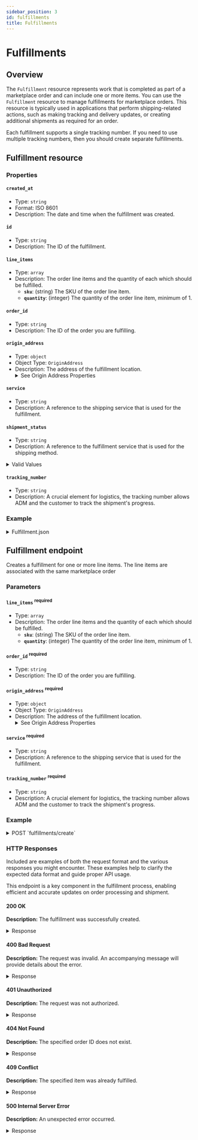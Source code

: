 ```yaml
---
sidebar_position: 3
id: fulfillments
title: Fulfillments 
---
```


# Fulfillments

## Overview

The `Fulfillment` resource represents work that is completed as part of a marketplace order and can include one or more items. You can use the `Fulfillment` resource to manage fulfillments for marketplace orders. This resource is typically used in applications that perform shipping-related actions, such as making tracking and delivery updates, or creating additional shipments as required for an order.

Each fulfillment supports a single tracking number. If you need to use multiple tracking numbers, then you should create separate fulfillments.

## Fulfillment resource

### Properties

#### `created_at`
- Type: `string`
- Format: ISO 8601
- Description: The date and time when the fulfillment was created.

#### `id`
- Type: `string`
- Description: The ID of the fulfillment.

#### `line_items`
- Type: `array`
- Description: The order line items and the quantity of each which should be fulfilled.
  - **`sku`**: (string) The SKU of the order line item.
  - **`quantity`**: (integer) The quantity of the order line item, minimum of 1.

#### `order_id`
- Type: `string`
- Description: The ID of the order you are fulfilling.

#### `origin_address`
- Type: `object`
- Object Type: `OriginAddress`
- Description: The address of the fulfillment location.
  <details>
  <summary>
  See Origin Address Properties
  </summary>
  - **`address1`**: (string) The street address of the fulfillment location.
  - **`address2`**: (string) The second line of the address. Typically the number of the apartment, suite, or unit.
  - **`city`**: (string) The city of the fulfillment location.
  - **`country_code`**: (string) The two-letter country code (ISO 3166-1 alpha-2 format) of the fulfillment location.
  - **`province_code`**: (string) The province of the fulfillment location.
  - **`zip`**: (string) The zip code of the fulfillment location.
  </details>

#### `service`
- Type: `string`
- Description: A reference to the shipping service that is used for the fulfillment.

#### `shipment_status`
- Type: `string`
- Description: A reference to the fulfillment service that is used for the shipping method.
<details>
<summary>
Valid Values
</summary>
- pending: ADM has created the fulfillment and is waiting for the fulfillment service to transition it to 'open' or 'success'.
- open: The fulfillment has been acknowledged by the service and is in processing.
- success: The fulfillment was successful.
- cancelled: The fulfillment was cancelled.
- error: There was an error with the fulfillment request.
- failure: The fulfillment request failed.
</details>

#### `tracking_number`
- Type: `string`
- Description: A crucial element for logistics, the tracking number allows ADM and the customer to track the shipment's progress.

### Example

<details>
<summary>
Fulfillment.json
</summary>

```js
{
  "created_at": "2023-12-20T10:15:30Z",
  "id": "4579898",
  "line_items": [
    {
      "sku": "ABC-123",
      "quantity": 2
    }
  ],
  "order_id": "987654321",
  "origin_address": {
    "address1": "123 Main Street",
    "city": "Anytown",
    "country_code": "US",
    "province_code": "CA",
    "zip": "12345"
  },
  "service": "Standard Ground",
  "shipment_status": "success",
  "tracking_number": "1Z987Y65432109876" 
}
```
</details>

## Fulfillment endpoint
Creates a fulfillment for one or more line items. The line items are associated with the same marketplace order

### Parameters

#### `line_items` <sup class="required">required</sup>
- Type: `array`
- Description: The order line items and the quantity of each which should be fulfilled.
  - **`sku`**: (string) The SKU of the order line item.
  - **`quantity`**: (integer) The quantity of the order line item, minimum of 1.

#### `order_id` <sup class="required">required</sup>
- Type: `string`
- Description: The ID of the order you are fulfilling.

#### `origin_address` <sup class="required">required</sup>
- Type: `object`
- Object Type: `OriginAddress`
- Description: The address of the fulfillment location.
  <details>
  <summary>
  See Origin Address Properties
  </summary>
  - **`address1`**: (string) The street address of the fulfillment location.
  - **`address2`**: (string) The second line of the address. Typically the number of the apartment, suite, or unit.
  - **`city`**: (string) The city of the fulfillment location.
  - **`country_code`**: (string) The two-letter country code (ISO 3166-1 alpha-2 format) of the fulfillment location.
  - **`province_code`**: (string) The province of the fulfillment location.
  - **`zip`**: (string) The zip code of the fulfillment location.
  </details>

#### `service` <sup class="required">required</sup>
- Type: `string`
- Description: A reference to the shipping service that is used for the fulfillment.

#### `tracking_number` <sup class="required">required</sup>
- Type: `string`
- Description: A crucial element for logistics, the tracking number allows ADM and the customer to track the shipment's progress.

### Example

<details>
<summary>
POST `fulfillments/create`
</summary>

```js
{
  "line_items": [
    {
      "sku": "ABC-123",
      "quantity": 2
    }
  ],
  "order_id": "987654321",
  "origin_address": {
    "address1": "123 Main Street",
    "city": "Anytown",
    "province_code": "CA",
    "country_code": "US",
    "zip": "12345"
  },
  "service": "Standard Ground",
  "tracking_number": "1Z987Y65432109876" 
}
```
</details>

### HTTP Responses

Included are examples of both the request format and the various responses you might encounter. These examples help to clarify the expected data format and guide proper API usage.

This endpoint is a key component in the fulfillment process, enabling efficient and accurate updates on order processing and shipment.

#### 200 OK
**Description:** The fulfillment was successfully created.

<details>
<summary>
Response
</summary>

```js
{
    "line_items": [
        {
            "quantity": 1,
            "sku": "RPBF24-1941"
        }
    ],
    "order_id": 450789469,
    "status": "created",
    "tracking_number": "1ZE356F8YW01937117"
}
```

</details>

#### 400 Bad Request
**Description:** The request was invalid. An accompanying message will provide details about the error.

<details>
<summary>
Response
</summary>

```js
{
  "error": "Invalid SKU or Quantity",
  "message": "One or more line items have an invalid SKU or quantity specified."
}
```

</details>

#### 401 Unauthorized
**Description:** The request was not authorized.

<details>
<summary>
Response
</summary>

```js
{
  "error": "Unauthorized Request",
  "message": "The key provided is invalid."
}
```

</details>

#### 404 Not Found
**Description:** The specified order ID does not exist.

<details>
<summary>
Response
</summary>

```js
{
  "error": "Order Not Found",
  "message": "The order with the specified ID was not found."
}
```

</details>

#### 409 Conflict
**Description:** The specified item was already fulfilled.

<details>
<summary>
Response
</summary>

```js
{
  "error": "Item Already Fulfilled",
  "message": "The specified item was already fulfilled."
}
```

</details>

#### 500 Internal Server Error
**Description:** An unexpected error occurred.

<details>
<summary>
Response
</summary>

```js
{
  "error": "Server Error",
  "message": "An error occurred on our server. Please try again later."
}
```

</details>

